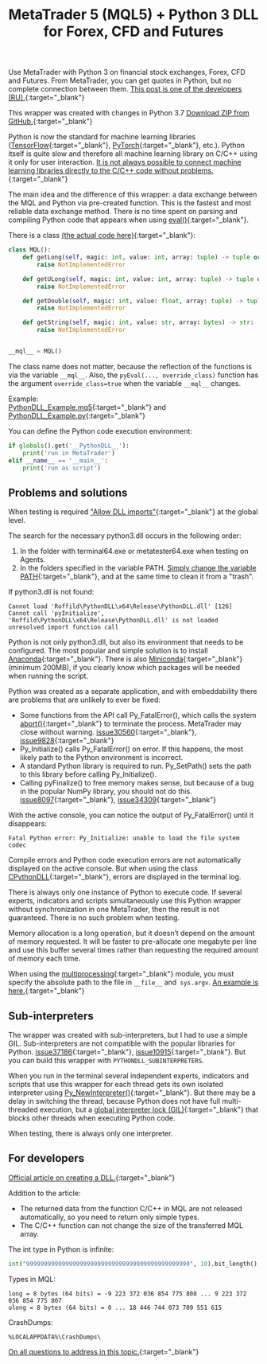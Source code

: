﻿---
pgtitle: MetaTrader 5 (MQL5) + Python 3 DLL
title: MetaTrader 5 (MQL5) + Python 3 DLL for Forex, CFD and Futures
description: A data exchange between the MQL and Python via pre-created function.
---
Use MetaTrader with Python 3 on financial stock exchanges, Forex, CFD and Futures.
From MetaTrader, you can get quotes in Python, but no complete connection between them.
[This post is one of the developers (RU).](https://www.mql5.com/ru/forum/306688/page4#comment_10973513){:target="_blank"}

This wrapper was created with changes in Python 3.7
[Download ZIP from GitHub.](https://github.com/Roffild/RoffildLibrary/archive/master.zip){:target="_blank"}

Python is now the standard for machine learning libraries ([TensorFlow](https://www.tensorflow.org/){:target="_blank"}, [PyTorch](https://pytorch.org/){:target="_blank"}, etc.).
Python itself is quite slow and therefore all machine learning library on C/C++ using it only for user interaction.
[It is not always possible to connect machine learning libraries directly to the C/C++ code without problems.](https://github.com/tensorflow/tensorflow/issues/22338){:target="_blank"}

The main idea and the difference of this wrapper: a data exchange between the MQL and Python via pre-created function.
This is the fastest and most reliable data exchange method.
There is no time spent on parsing and compiling Python code that appears when using [eval()](https://docs.python.org/3/library/functions.html#eval){:target="_blank"}.

There is a class [(the actual code here)](https://github.com/Roffild/RoffildLibrary/blob/master/Libraries/Roffild/PythonDLL/start.py){:target="_blank"}:
```python
class MQL():
    def getLong(self, magic: int, value: int, array: tuple) -> tuple or list:
        raise NotImplementedError

    def getULong(self, magic: int, value: int, array: tuple) -> tuple or list:
        raise NotImplementedError

    def getDouble(self, magic: int, value: float, array: tuple) -> tuple or list:
        raise NotImplementedError

    def getString(self, magic: int, value: str, array: bytes) -> str:
        raise NotImplementedError


__mql__ = MQL()
```
The class name does not matter, because the reflection of the functions is via the variable `__mql__`.
Also, the `pyEval(..., override_class)` function has the argument `override_class=true` when the variable `__mql__` changes.

Example:<br/>
[PythonDLL_Example.mq5](https://github.com/Roffild/RoffildLibrary/blob/master/Experts/Roffild/Examples/PythonDLL_Example.mq5){:target="_blank"} and
[PythonDLL_Example.py](https://github.com/Roffild/RoffildLibrary/blob/master/Experts/Roffild/Examples/PythonDLL_Example.py){:target="_blank"}

You can define the Python code execution environment:
```python
if globals().get('__PythonDLL__'):
    print('run in MetaTrader')
elif __name__ == '__main__':
    print('run as script')
```

## Problems and solutions

When testing is required ["Allow DLL imports"](https://www.metatrader5.com/en/terminal/help/startworking/settings#ea){:target="_blank"} at the global level.

The search for the necessary python3.dll occurs in the following order:
1. In the folder with terminal64.exe or metatester64.exe when testing on Agents.
2. In the folders specified in the variable PATH.
[Simply change the variable PATH](https://www.google.com/search?q=windows+path+environment+variable){:target="_blank"}, and at the same time to clean it from a "trash".

If python3.dll is not found:
```
Cannot load 'Roffild\PythonDLL\x64\Release\PythonDLL.dll' [126]
Cannot call 'pyInitialize', 'Roffild\PythonDLL\x64\Release\PythonDLL.dll' is not loaded
unresolved import function call
```

Python is not only python3.dll, but also its environment that needs to be configured.
The most popular and simple solution is to install [Anaconda](https://www.anaconda.com/distribution/){:target="_blank"}.
There is also [Miniconda](https://conda.io/projects/conda/en/latest/user-guide/install/index.html){:target="_blank"} (minimum 200MB), if you clearly know which packages will be needed when running the script.

Python was created as a separate application, and with embeddability there are problems that are unlikely to ever be fixed:
* Some functions from the API call Py_FatalError(), which calls the system [abort()](https://docs.microsoft.com/cpp/c-runtime-library/reference/abort){:target="_blank"} to terminate the process. MetaTrader may close without warning. [issue30560](https://bugs.python.org/issue30560){:target="_blank"}, [issue9828](https://bugs.python.org/issue9828){:target="_blank"}
* Py_Initialize() calls Py_FatalError() on error. If this happens, the most likely path to the Python environment is incorrect.
* A standard Python library is required to run. Py_SetPath() sets the path to this library before calling Py_Initialize().
* Calling pyFinalize() to free memory makes sense, but because of a bug in the popular NumPy library, you should not do this. [issue8097](https://github.com/numpy/numpy/issues/8097){:target="_blank"}, [issue34309](https://bugs.python.org/issue34309){:target="_blank"}

With the active console, you can notice the output of Py_FatalError() until it disappears:
```
Fatal Python error: Py_Initialize: unable to load the file system codec
```

Compile errors and Python code execution errors are not automatically displayed on the active console.
But when using the class [CPythonDLL](https://github.com/Roffild/RoffildLibrary/blob/master/Include/Roffild/PythonDLL.mqh){:target="_blank"}, errors are displayed in the terminal log.

There is always only one instance of Python to execute code.
If several experts, indicators and scripts simultaneously use this Python wrapper without synchronization in one MetaTrader, then the result is not guaranteed.
There is no such problem when testing.

Memory allocation is a long operation, but it doesn’t depend on the amount of memory requested.
It will be faster to pre-allocate one megabyte per line and use this buffer several times rather than requesting the required amount of memory each time.

When using the [multiprocessing](https://docs.python.org/3/library/multiprocessing.html){:target="_blank"} module, you must specify the absolute path to the file in `__file__` and` sys.argv`. [An example is here.](https://gist.github.com/Roffild/bbe833354da6f70a3395bc13b25bff60){:target="_blank"}

## Sub-interpreters

The wrapper was created with sub-interpreters, but I had to use a simple GIL.
Sub-interpreters are not compatible with the popular libraries for Python.
[issue37186](https://bugs.python.org/issue37186){:target="_blank"}, [issue10915](https://bugs.python.org/issue10915){:target="_blank"}.
But you can build this wrapper with `PYTHONDLL_SUBINTERPRETERS`.

When you run in the terminal several independent experts, indicators and scripts that use this wrapper for each thread gets its own isolated interpreter using [Py_NewInterpreter()](https://docs.python.org/3/c-api/init.html#c.Py_NewInterpreter){:target="_blank"}.
But there may be a delay in switching the thread, because Python does not have full multi-threaded execution, but a [global interpreter lock (GIL)](https://docs.python.org/3/glossary.html#term-global-interpreter-lock){:target="_blank"} that blocks other threads when executing Python code.

When testing, there is always only one interpreter.

## For developers

[Official article on creating a DLL.](https://www.mql5.com/en/articles/18){:target="_blank"}

Addition to the article:
* The returned data from the function C/C++ in MQL are not released automatically, so you need to return only simple types.
* The C/C++ function can not change the size of the transferred MQL array.

The int type in Python is infinite:
```python
int("9999999999999999999999999999999999999999999999", 10).bit_length() == 153
```

Types in MQL:
```
long = 8 bytes (64 bits) = -9 223 372 036 854 775 808 ... 9 223 372 036 854 775 807
ulong = 8 bytes (64 bits) = 0 ... 18 446 744 073 709 551 615
```

CrashDumps:
```
%LOCALAPPDATA%\CrashDumps\
```

[On all questions to address in this topic.](https://www.mql5.com/en/forum/247134){:target="_blank"}
